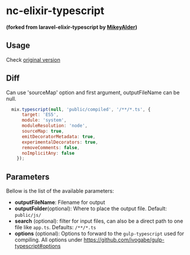  nc-elixir-typescript 
========================

**(forked from laravel-elixir-typescript by [MikeyAlder](https://github.com/MikeyAlder/laravel-elixir-typescript))**

## Usage
Check [original version](https://github.com/MikeyAlder/laravel-elixir-typescript)

## Diff
Can use 'sourceMap' option and first argument, outputFileName can be null.

```javascript
  mix.typescript(null, 'public/compiled', '/**/*.ts', {
      target: 'ES5',
      module: 'system',
      moduleResolution: 'node',
      sourceMap: true,
      emitDecoratorMetadata: true,
      experimentalDecorators: true,
      removeComments: false,
      noImplicitAny: false
    });
```

## Parameters

Bellow is the list of the available parameters:

- **outputFileName**: Filename for output
- **outputFolder**(optional): Where to place the output file. Default: `public/js/`
- **search** (optional): filter for input files, can also be a direct path to one file like `app.ts`. Defaults: `/**/*.ts`
- **options** (optional): Options to forward to the `gulp-typescript` used for compiling. All options under https://github.com/ivogabe/gulp-typescript#options
